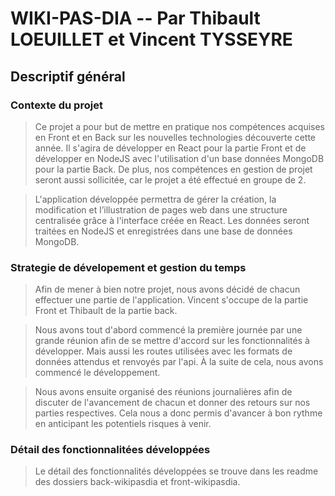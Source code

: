# WIKI-PAS-DIA -- Par Thibault LOEUILLET et Vincent TYSSEYRE
## Descriptif général
### Contexte du projet

>   Ce projet a pour but de mettre en pratique nos compétences acquises en Front et en Back 
>   sur les nouvelles technologies découverte cette année. Il s'agira de développer en React
>   pour la partie Front et de développer en NodeJS avec l'utilisation d'un base données MongoDB
>   pour la partie Back. De plus, nos compétences en gestion de projet seront aussi sollicitée, 
>   car le projet a été effectué en groupe de 2.
    
>   L'application développée permettra de gérer la création, la modification et l’illustration 
>    de pages web dans une structure centralisée grâce à l'interface créée en React. Les données
>   seront traitées en NodeJS et enregistrées dans une base de données MongoDB.

### Strategie de dévelopement et gestion du temps

>   Afin de mener à bien notre projet, nous avons décidé de chacun effectuer une partie de 
>   l'application. Vincent s'occupe de la partie Front et Thibault de la partie back. 

>   Nous avons tout d'abord commencé la première journée par une grande réunion afin de se 
>   mettre d'accord sur les fonctionnalités à développer. Mais aussi les routes utilisées avec
>   les formats de données attendus et renvoyés par l'api. À la suite de cela, nous avons commencé
>   le développement.

>   Nous avons ensuite organisé des réunions journalières afin de discuter de l'avancement de chacun 
>   et donner des retours sur nos parties respectives. Cela nous a donc permis d'avancer à bon rythme
>   en anticipant les potentiels risques à venir.

### Détail des fonctionnalitées développées

>   Le détail des fonctionnalités développées se trouve dans les readme des dossiers 
>   back-wikipasdia et front-wikipasdia.